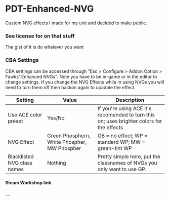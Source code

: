 # PDT-Enhanced-NVG
 Custom NVG effects I made for my unit and decided to make public.

### See license for on that stuff
  The gist of it is do whatever you want 

### CBA Settings
CBA settings can be accessed through "Esc > Configure > Addon Option > Fawks' Enhanced NVGs". 
Note you have to be in-game or in the editor to change settings.
If you change the NVG Effects while in using NVGs you will need to turn them off then backon again to upadate the effect.

Setting                    | Value | Description
---------------------------| ------|------------
Use ACE color preset       | Yes/No| If you're using ACE it's recomended to turn this on; uses brighter colors for the effects
NVG Effect                 |Green Phosphern, White Phospher, MW Phospher| GB = no effect; WP = standard WP; MW = green-tint WP
Blacklisted NVG class names|Nothing| Pretty simple here, put the classnames of NVGs you only want to use GP.

#### Steam Workshop link
....
